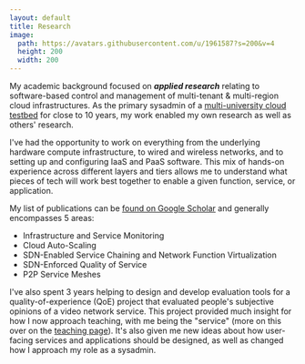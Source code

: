 ```yaml
---
layout: default
title: Research
image:
  path: https://avatars.githubusercontent.com/u/1961587?s=200&v=4
  height: 200
  width: 200
---
```


My academic background focused on ***applied research*** relating to software-based control and management of multi-tenant & multi-region cloud infrastructures.
As the primary sysadmin of a [multi-university cloud testbed](https://savinetwork.ca/) for close to 10 years, my work enabled my own research as well as others' research.

I've had the opportunity to work on everything from the underlying hardware compute infrastructure, to wired and wireless networks, and to setting up and configuring IaaS and PaaS software.
This mix of hands-on experience across different layers and tiers allows me to understand what pieces of tech will work best together to enable a given function, service, or application.

My list of publications can be [found on Google Scholar](https://scholar.google.ca/citations?user=amjVEbEAAAAJ&hl=en) and generally encompasses 5 areas:
* Infrastructure and Service Monitoring
* Cloud Auto-Scaling
* SDN-Enabled Service Chaining and Network Function Virtualization
* SDN-Enforced Quality of Service
* P2P Service Meshes

I've also spent 3 years helping to design and develop evaluation tools for a quality-of-experience (QoE) project that evaluated people's subjective opinions of a video network service.
This project provided much insight for how I now approach teaching, with me being the "service" (more on this over on the [teaching page](/teaching.html)).
It's also given me new ideas about how user-facing services and applications should be designed, as well as changed how I approach my role as a sysadmin.
